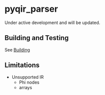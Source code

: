 # pyqir_parser

Under active development and will be updated.

## Building and Testing

See [Building](https://github.com/qir-alliance/pyqir/blob/main/docs/building.md)

## Limitations

- Unsupported IR
  - Phi nodes
  - arrays
